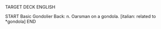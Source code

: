 TARGET DECK
ENGLISH

START
Basic
Gondolier
Back: n. Oarsman on a gondola. [italian: related to *gondola]
END
